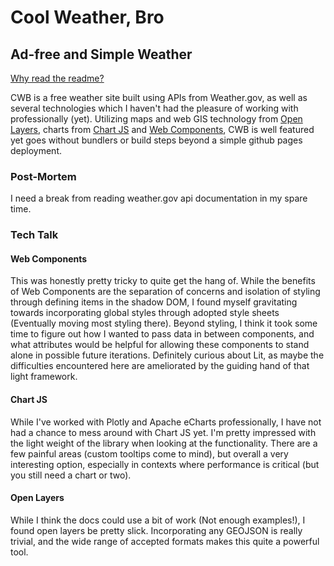 # Cool Weather, Bro
## Ad-free and Simple Weather

[Why read the readme?](https://philotfarnsworth.github.io/cool-weather-bro/)

CWB is a free weather site built using APIs from Weather.gov, as well as several technologies which I haven't had the pleasure of working with professionally (yet).  Utilizing maps and web GIS technology from [Open Layers](https://openlayers.org/), charts from [Chart JS](https://www.chartjs.org/docs/latest/) and [Web Components](https://developer.mozilla.org/en-US/docs/Web/API/Web_components), CWB is well featured yet goes without bundlers or build steps beyond a simple github pages deployment.  

### Post-Mortem
I need a break from reading weather.gov api documentation in my spare time.

### Tech Talk
#### Web Components
This was honestly pretty tricky to quite get the hang of.  While the benefits of Web Components are the separation of concerns and isolation of styling through defining items in the shadow DOM, I found myself gravitating towards incorporating global styles through adopted style sheets (Eventually moving most styling there).  Beyond styling, I think it took some time to figure out how I wanted to pass data in between components, and what attributes would be helpful for allowing these components to stand alone in possible future iterations.  Definitely curious about Lit, as maybe the difficulties encountered here are ameliorated by the guiding hand of that light framework.

#### Chart JS
While I've worked with Plotly and Apache eCharts professionally, I have not had a chance to mess around with Chart JS yet.  I'm pretty impressed with the light weight of the library when looking at the functionality.  There are a few painful areas (custom tooltips come to mind), but overall a very interesting option, especially in contexts where performance is critical (but you still need a chart or two).

#### Open Layers
While I think the docs could use a bit of work (Not enough examples!), I found open layers be pretty slick.  Incorporating any GEOJSON is really trivial, and the wide range of accepted formats makes this quite a powerful tool.  